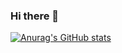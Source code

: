 ### Hi there 👋
[![Anurag's GitHub stats](https://github-readme-stats.vercel.app/api?username=kadiracunn)](https://github.com/kadiracunn/github-readme-stats)
